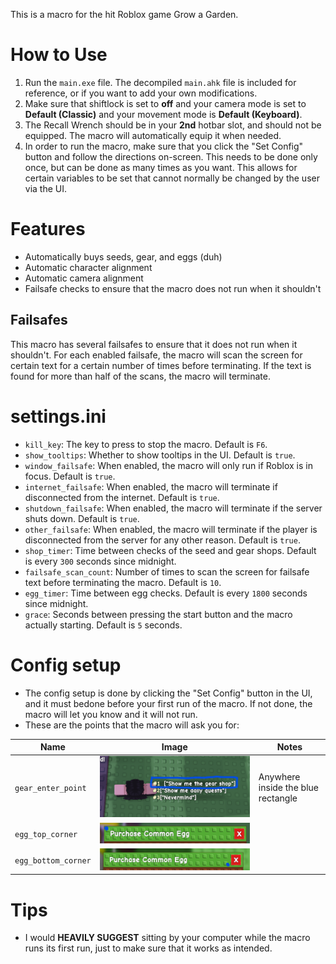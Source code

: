 This is a macro for the hit Roblox game Grow a Garden.
# How to Use
1. Run the `main.exe` file. The decompiled `main.ahk` file is included for reference, or if you want to add your own modifications.
2. Make sure that shiftlock is set to **off** and your camera mode is set to **Default (Classic)** and your movement mode is **Default (Keyboard)**.
3. The Recall Wrench should be in your **2nd** hotbar slot, and should not be equipped. The macro will automatically equip it when needed.
4. In order to run the macro, make sure that you click the "Set Config" button and follow the directions on-screen. This needs to be done only once, but can be done as many times as you want. This allows for certain variables to be set that cannot normally be changed by the user via the UI.
# Features
* Automatically buys seeds, gear, and eggs (duh)
* Automatic character alignment
* Automatic camera alignment
* Failsafe checks to ensure that the macro does not run when it shouldn't
## Failsafes
This macro has several failsafes to ensure that it does not run when it shouldn't. For each enabled failsafe, the macro will scan the screen for certain text for a certain number of times before terminating. If the text is found for more than half of the scans, the macro will terminate.
# settings.ini
* `kill_key`: The key to press to stop the macro. Default is `F6`.
* `show_tooltips`: Whether to show tooltips in the UI. Default is `true`.
* `window_failsafe`: When enabled, the macro will only run if Roblox is in focus. Default is `true`.
* `internet_failsafe`: When enabled, the macro will terminate if disconnected from the internet. Default is `true`.
* `shutdown_failsafe`: When enabled, the macro will terminate if the server shuts down. Default is `true`.
* `other_failsafe`: When enabled, the macro will terminate if the player is disconnected from the server for any other reason. Default is `true`.
* `shop_timer`: Time between checks of the seed and gear shops. Default is every `300` seconds since midnight.
* `failsafe_scan_count`: Number of times to scan the screen for failsafe text before terminating the macro. Default is `10`.
* `egg_timer`: Time between egg checks. Default is every `1800` seconds since midnight.
* `grace`: Seconds between pressing the start button and the macro actually starting. Default is `5` seconds.
# Config setup
* The config setup is done by clicking the "Set Config" button in the UI, and it must bedone before your first run of the macro. If not done, the macro will let you know and it will not run.
* These are the points that the macro will ask you for:

| Name               | Image                                                                 | Notes                              |
|--------------------|-----------------------------------------------------------------------|------------------------------------|
| `gear_enter_point` | ![gear_enter_point](./imgs/gear_entry.png "Gear Enter Point")         | Anywhere inside the blue rectangle |
| `egg_top_corner`   | ![egg_top_corner](./imgs/egg_top.png "Egg Top Corner")                |                                    |
| `egg_bottom_corner`| ![egg_bottom_corner](./imgs/egg_bottom.png "Egg Bottom Corner")       |                                    |

# Tips
* I would **HEAVILY SUGGEST** sitting by your computer while the macro runs its first run, just to make sure that it works as intended.
